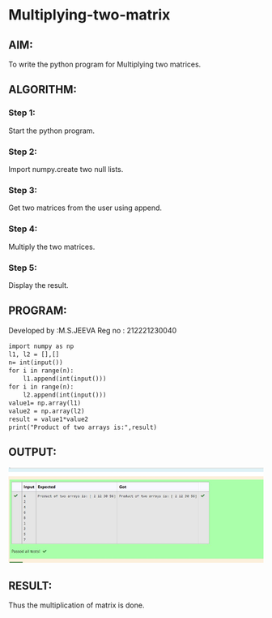 # Multiplying-two-matrix

## AIM:
To write the python program for Multiplying two matrices.

## ALGORITHM:

### Step 1:
Start the python program.

### Step 2:
Import numpy.create two null lists.

### Step 3:
Get two matrices from the user using append.

### Step 4:
Multiply the two matrices.

### Step 5:
Display the result.

## PROGRAM: 
Developed by :M.S.JEEVA
Reg no : 212221230040
```
import numpy as np
l1, l2 = [],[]
n= int(input())
for i in range(n):
    l1.append(int(input()))
for i in range(n):
    l2.append(int(input()))
value1= np.array(l1)
value2 = np.array(l2)
result = value1*value2
print("Product of two arrays is:",result)
```

## OUTPUT:
![](./output.jpg)

## RESULT:
Thus the  multiplication of matrix is done.




